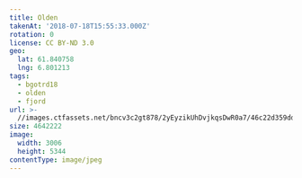 ```yaml
---
title: Olden
takenAt: '2018-07-18T15:55:33.000Z'
rotation: 0
license: CC BY-ND 3.0
geo:
  lat: 61.840758
  lng: 6.801213
tags:
  - bgotrd18
  - olden
  - fjord
url: >-
  //images.ctfassets.net/bncv3c2gt878/2yEyzikUhDvjkqsDwR0a7/46c22d359ddfda40325424100a2bcae6/olden_43859355071_o
size: 4642222
image:
  width: 3006
  height: 5344
contentType: image/jpeg
---
```


